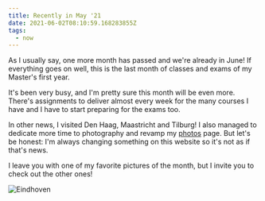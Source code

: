 ```yaml
---
title: Recently in May '21
date: 2021-06-02T08:10:59.168283855Z
tags:
  - now
---
```


As I usually say, one more month has passed and we're already in June! If everything goes on well, this is the last month of classes and exams of my Master's first year.

<!--more-->

It's been very busy, and I'm pretty sure this month will be even more. There's assignments to deliver almost every week for the many courses I have and I have to start preparing for the exams too.

In other news, I visited Den Haag, Maastricht and Tilburg! I also managed to dedicate more time to photography and revamp my [photos](/photos) page. But let's be honest: I'm always changing something on this website so it's not as if that's news.

I leave you with one of my favorite pictures of the month, but I invite you to check out the other ones!

![Eindhoven](cdn:/2021-05-eindhoven-11?caption=false)

